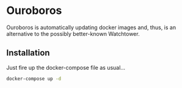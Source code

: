 # Ouroboros

Ouroboros is automatically updating docker images and, thus, is an alternative to
the possibly better-known Watchtower.

## Installation

Just fire up the docker-compose file as usual...

````bash
docker-compose up -d
````
